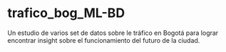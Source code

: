 # trafico_bog_ML-BD
Un estudio de varios set de datos sobre le tráfico en Bogotá para lograr encontrar insight sobre el funcionamiento del futuro de la ciudad.

